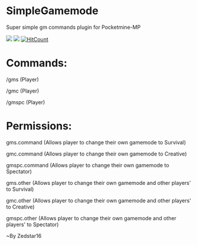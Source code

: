 # SimpleGamemode
Super simple gm commands plugin for Pocketmine-MP

[![](https://poggit.pmmp.io/shield.api/SimpleGamemode)](https://poggit.pmmp.io/p/SimpleGamemode)
<a href="https://poggit.pmmp.io/p/SimpleGamemode"><img src="https://poggit.pmmp.io/shield.api/SimpleGamemode"></a>
[![HitCount](http://hits.dwyl.io/Zedstar16/SimpleGamemode.svg)](http://hits.dwyl.io/Zedstar16/SimpleGamemode)

# Commands:
 /gms (Player)
 
 /gmc (Player)
 
 /gmspc (Player)
 
 # Permissions:
gms.command (Allows player to change their own gamemode to Survival)

gmc.command (Allows player to change their own gamemode to Creative)

gmspc.command (Allows player to change their own gamemode to Spectator)

gms.other (Allows player to change their own gamemode and other players' to Survival)

gmc.other (Allows player to change their own gamemode and other players' to Creative)

gmspc.other (Allows player to change their own gamemode and other players' to Spectator)

~By Zedstar16
